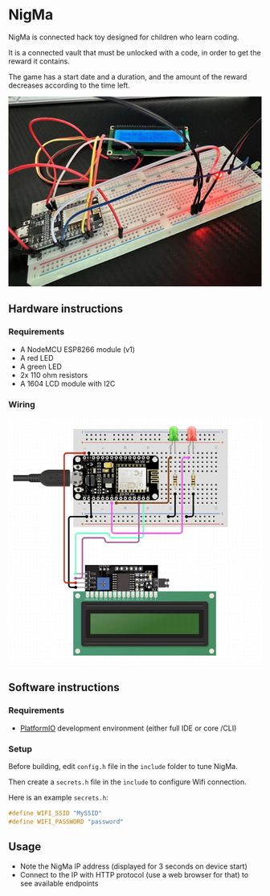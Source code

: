 # NigMa

NigMa is connected hack toy designed for children who learn coding.

It is a connected vault that must be unlocked with a code, in order to get the reward it contains.

The game has a start date and a duration, and the amount of the reward decreases according to the time left.

![](doc/picture.jpg)

## Hardware instructions

### Requirements

- A NodeMCU ESP8266 module (v1)
- A red LED
- A green LED
- 2x 110 ohm resistors
- A 1604 LCD module with I2C

### Wiring

![](doc/sketch.png)

## Software instructions

### Requirements

- [PlatformIO](https://platformio.org/) development environment (either full IDE or core /CLI)

### Setup

Before building, edit `config.h` file in the `include` folder to tune NigMa.

Then create a `secrets.h` file in the `include` to configure Wifi connection.

Here is an example `secrets.h`:

```c
#define WIFI_SSID "MySSID"
#define WIFI_PASSWORD "password"
```

## Usage

- Note the NigMa IP address (displayed for 3 seconds on device start)
- Connect to the IP with HTTP protocol (use a web browser for that) to see available endpoints